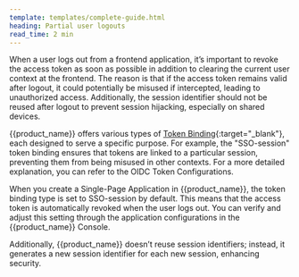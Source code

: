 ```yaml
---
template: templates/complete-guide.html
heading: Partial user logouts 
read_time: 2 min
---
```


When a user logs out from a frontend application, it’s important to revoke the access token as soon as possible in addition to clearing the current user context at the frontend. The reason is that if the access token remains valid after logout, it could potentially be misused if intercepted, leading to unauthorized access. Additionally, the session identifier should not be reused after logout to prevent session hijacking, especially on shared devices.


{{product_name}} offers various types of [Token Binding]({{base_path}}/references/app-settings/oidc-settings-for-app/#token-binding-type){:target="_blank"}, each designed to serve a specific purpose. For example, the "SSO-session" token binding ensures that tokens are linked to a particular session, preventing them from being misused in other contexts. For a more detailed explanation, you can refer to the OIDC Token Configurations.

When you create a Single-Page Application in {{product_name}}, the token binding type is set to SSO-session by default. This means that the access token is automatically revoked when the user logs out. You can verify and adjust this setting through the application configurations in the {{product_name}} Console.

Additionally, {{product_name}} doesn’t reuse session identifiers; instead, it generates a new session identifier for each new session, enhancing security.
